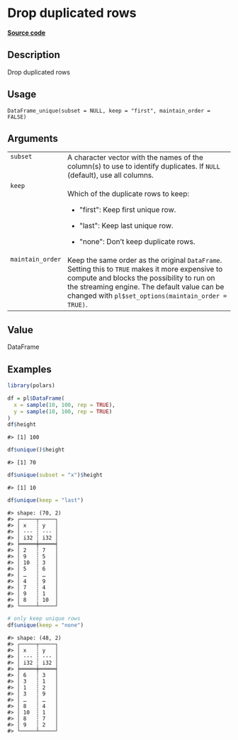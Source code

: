 
# Drop duplicated rows

[**Source code**](https://github.com/pola-rs/r-polars/tree/main/R/dataframe__frame.R#L409)

## Description

Drop duplicated rows

## Usage

<pre><code class='language-R'>DataFrame_unique(subset = NULL, keep = "first", maintain_order = FALSE)
</code></pre>

## Arguments

<table>
<tr>
<td style="white-space: nowrap; font-family: monospace; vertical-align: top">
<code id="DataFrame_unique_:_subset">subset</code>
</td>
<td>
A character vector with the names of the column(s) to use to identify
duplicates. If <code>NULL</code> (default), use all columns.
</td>
</tr>
<tr>
<td style="white-space: nowrap; font-family: monospace; vertical-align: top">
<code id="DataFrame_unique_:_keep">keep</code>
</td>
<td>

Which of the duplicate rows to keep:

<ul>
<li>

"first": Keep first unique row.

</li>
<li>

"last": Keep last unique row.

</li>
<li>

"none": Don’t keep duplicate rows.

</li>
</ul>
</td>
</tr>
<tr>
<td style="white-space: nowrap; font-family: monospace; vertical-align: top">
<code id="DataFrame_unique_:_maintain_order">maintain_order</code>
</td>
<td>
Keep the same order as the original <code>DataFrame</code>. Setting this
to <code>TRUE</code> makes it more expensive to compute and blocks the
possibility to run on the streaming engine. The default value can be
changed with <code>pl$set_options(maintain_order = TRUE)</code>.
</td>
</tr>
</table>

## Value

DataFrame

## Examples

``` r
library(polars)

df = pl$DataFrame(
  x = sample(10, 100, rep = TRUE),
  y = sample(10, 100, rep = TRUE)
)
df$height
```

    #> [1] 100

``` r
df$unique()$height
```

    #> [1] 70

``` r
df$unique(subset = "x")$height
```

    #> [1] 10

``` r
df$unique(keep = "last")
```

    #> shape: (70, 2)
    #> ┌─────┬─────┐
    #> │ x   ┆ y   │
    #> │ --- ┆ --- │
    #> │ i32 ┆ i32 │
    #> ╞═════╪═════╡
    #> │ 2   ┆ 7   │
    #> │ 9   ┆ 5   │
    #> │ 10  ┆ 3   │
    #> │ 5   ┆ 6   │
    #> │ …   ┆ …   │
    #> │ 4   ┆ 9   │
    #> │ 7   ┆ 4   │
    #> │ 9   ┆ 1   │
    #> │ 8   ┆ 10  │
    #> └─────┴─────┘

``` r
# only keep unique rows
df$unique(keep = "none")
```

    #> shape: (48, 2)
    #> ┌─────┬─────┐
    #> │ x   ┆ y   │
    #> │ --- ┆ --- │
    #> │ i32 ┆ i32 │
    #> ╞═════╪═════╡
    #> │ 6   ┆ 3   │
    #> │ 3   ┆ 1   │
    #> │ 1   ┆ 2   │
    #> │ 3   ┆ 9   │
    #> │ …   ┆ …   │
    #> │ 8   ┆ 4   │
    #> │ 10  ┆ 1   │
    #> │ 8   ┆ 7   │
    #> │ 9   ┆ 2   │
    #> └─────┴─────┘
